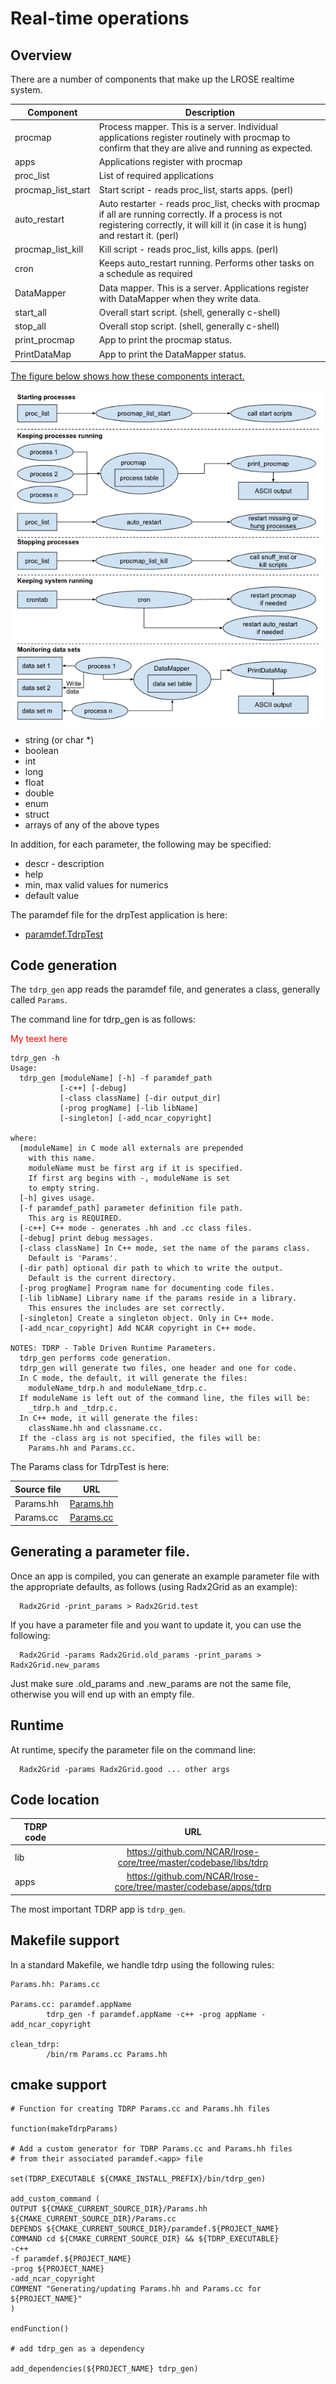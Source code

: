 # Real-time operations

## Overview

There are a number of components that make up the LROSE realtime system.

| Component | Description |
| -----     | ----------- |
| procmap   | Process mapper. This is a server. Individual applications register routinely with procmap to confirm that they are alive and running as expected. |
| apps      | Applications register with procmap |
| proc_list | List of required applications |
| procmap_list_start | Start script - reads proc_list, starts apps. (perl) |
| auto_restart | Auto restarter - reads proc_list, checks with procmap if all are running correctly. If a process is not registering correctly, it will kill it (in case it is hung) and restart it. (perl) |
| procmap_list_kill | Kill script - reads proc_list, kills apps. (perl) |
| cron | Keeps auto_restart running. Performs other tasks on a schedule as required |
| DataMapper | Data mapper. This is a server. Applications register with DataMapper when they write data. |
| start_all | Overall start script. (shell, generally c-shell) |
| stop_all | Overall stop script. (shell, generally c-shell) |
| print_procmap | App to print the procmap status. |
| PrintDataMap | App to print the DataMapper status. |

[The figure below shows how these components interact.](./lrose_runtime.png)

<img align="center" src="./lrose_runtime.png">

* string (or char *)
* boolean
* int
* long
* float
* double
* enum
* struct
* arrays of any of the above types

In addition, for each parameter, the following may be specified:

* descr - description
* help
* min, max valid values for numerics
* default value

The paramdef file for the drpTest application is here:

* [paramdef.TdrpTest](https://github.com/NCAR/lrose-core/tree/master/codebase/apps/tdrp/src/TdrpTest/paramdef.TdrpTest)

## Code generation

The ```tdrp_gen``` app reads the paramdef file, and generates a class, generally called ```Params```.

The command line for tdrp_gen is as follows:

<span style="color:red;">My teext here</span>

```
tdrp_gen -h
Usage:
  tdrp_gen [moduleName] [-h] -f paramdef_path
           [-c++] [-debug]
           [-class className] [-dir output_dir]
           [-prog progName] [-lib libName]
           [-singleton] [-add_ncar_copyright]

where:
  [moduleName] in C mode all externals are prepended
    with this name.
    moduleName must be first arg if it is specified.
    If first arg begins with -, moduleName is set
    to empty string.
  [-h] gives usage.
  [-f paramdef_path] parameter definition file path.
    This arg is REQUIRED.
  [-c++] C++ mode - generates .hh and .cc class files.
  [-debug] print debug messages.
  [-class className] In C++ mode, set the name of the params class.
    Default is 'Params'.
  [-dir path] optional dir path to which to write the output.
    Default is the current directory.
  [-prog progName] Program name for documenting code files.
  [-lib libName] Library name if the params reside in a library.
    This ensures the includes are set correctly.
  [-singleton] Create a singleton object. Only in C++ mode.
  [-add_ncar_copyright] Add NCAR copyright in C++ mode.

NOTES: TDRP - Table Driven Runtime Parameters.
  tdrp_gen performs code generation.
  tdrp_gen will generate two files, one header and one for code.
  In C mode, the default, it will generate the files:
    moduleName_tdrp.h and moduleName_tdrp.c.
  If moduleName is left out of the command line, the files will be:
    _tdrp.h and _tdrp.c.
  In C++ mode, it will generate the files:
    className.hh and classname.cc.
  If the -class arg is not specified, the files will be:
    Params.hh and Params.cc.
```

The Params class for TdrpTest is here:

| Source file | URL      |
| -------------     |:-------------:|
| Params.hh  | [Params.hh](https://github.com/NCAR/lrose-core/tree/master/codebase/apps/tdrp/src/TdrpTest/Params.hh) |
| Params.cc  | [Params.cc](https://github.com/NCAR/lrose-core/tree/master/codebase/apps/tdrp/src/TdrpTest/Params.cc) |

## Generating a parameter file.

Once an app is compiled, you can generate an example parameter file with the appropriate defaults, as follows (using Radx2Grid as an example):

```
  Radx2Grid -print_params > Radx2Grid.test
```

If you have a parameter file and you want to update it, you can use the following:

```
  Radx2Grid -params Radx2Grid.old_params -print_params > Radx2Grid.new_params
```

Just make sure .old_params and .new_params are not the same file, otherwise you will end up with an empty file.

## Runtime

At runtime, specify the parameter file on the command line:

```
  Radx2Grid -params Radx2Grid.good ... other args
```

## Code location

| TDRP code         | URL      |
| -------------     |:-------------:|
| lib       | https://github.com/NCAR/lrose-core/tree/master/codebase/libs/tdrp |
| apps      | https://github.com/NCAR/lrose-core/tree/master/codebase/apps/tdrp |

The most important TDRP app is `tdrp_gen`.

## Makefile support

In a standard Makefile, we handle tdrp using the following rules:

```
Params.hh: Params.cc

Params.cc: paramdef.appName
        tdrp_gen -f paramdef.appName -c++ -prog appName -add_ncar_copyright

clean_tdrp:
        /bin/rm Params.cc Params.hh
```

## cmake support

```
# Function for creating TDRP Params.cc and Params.hh files

function(makeTdrpParams)

# Add a custom generator for TDRP Params.cc and Params.hh files
# from their associated paramdef.<app> file

set(TDRP_EXECUTABLE ${CMAKE_INSTALL_PREFIX}/bin/tdrp_gen)

add_custom_command (
OUTPUT ${CMAKE_CURRENT_SOURCE_DIR}/Params.hh ${CMAKE_CURRENT_SOURCE_DIR}/Params.cc
DEPENDS ${CMAKE_CURRENT_SOURCE_DIR}/paramdef.${PROJECT_NAME}
COMMAND cd ${CMAKE_CURRENT_SOURCE_DIR} && ${TDRP_EXECUTABLE}
-c++
-f paramdef.${PROJECT_NAME}
-prog ${PROJECT_NAME}
-add_ncar_copyright
COMMENT "Generating/updating Params.hh and Params.cc for ${PROJECT_NAME}"
)

endFunction()

# add tdrp_gen as a dependency

add_dependencies(${PROJECT_NAME} tdrp_gen)
```


